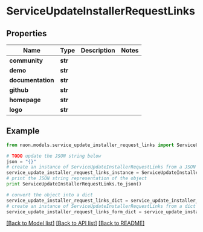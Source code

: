 # ServiceUpdateInstallerRequestLinks


## Properties

Name | Type | Description | Notes
------------ | ------------- | ------------- | -------------
**community** | **str** |  | 
**demo** | **str** |  | 
**documentation** | **str** |  | 
**github** | **str** |  | 
**homepage** | **str** |  | 
**logo** | **str** |  | 

## Example

```python
from nuon.models.service_update_installer_request_links import ServiceUpdateInstallerRequestLinks

# TODO update the JSON string below
json = "{}"
# create an instance of ServiceUpdateInstallerRequestLinks from a JSON string
service_update_installer_request_links_instance = ServiceUpdateInstallerRequestLinks.from_json(json)
# print the JSON string representation of the object
print ServiceUpdateInstallerRequestLinks.to_json()

# convert the object into a dict
service_update_installer_request_links_dict = service_update_installer_request_links_instance.to_dict()
# create an instance of ServiceUpdateInstallerRequestLinks from a dict
service_update_installer_request_links_form_dict = service_update_installer_request_links.from_dict(service_update_installer_request_links_dict)
```
[[Back to Model list]](../README.md#documentation-for-models) [[Back to API list]](../README.md#documentation-for-api-endpoints) [[Back to README]](../README.md)


